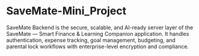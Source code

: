 # SaveMate-Mini_Project
SaveMate Backend is the secure, scalable, and AI-ready server layer of the SaveMate — Smart Finance &amp; Learning Companion application. It handles authentication, expense tracking, goal management, budgeting, and parental lock workflows with enterprise-level encryption and compliance.
